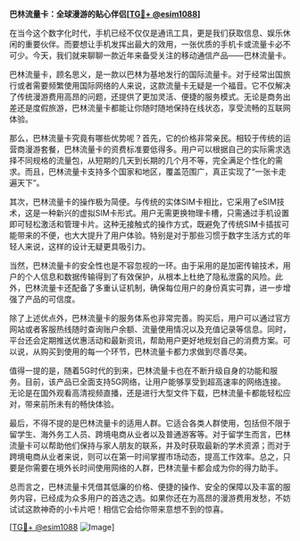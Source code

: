 **巴林流量卡：全球漫游的贴心伴侣[[TG💪+ @esim1088](https://t.me/s/esim1088)]**

在当今这个数字化时代，手机已经不仅仅是通讯工具，更是我们获取信息、娱乐休闲的重要伙伴。而要想让手机发挥出最大的效用，一张优质的手机卡或流量卡必不可少。今天，我们就来聊聊一款近年来备受关注的移动通信产品——巴林流量卡。

巴林流量卡，顾名思义，是一款以巴林为基地发行的国际流量卡。对于经常出国旅行或者需要频繁使用国际网络的人来说，这款流量卡无疑是一个福音。它不仅解决了传统漫游费用高昂的问题，还提供了更加灵活、便捷的服务模式。无论是商务出差还是度假旅游，巴林流量卡都能让你随时随地保持在线状态，享受流畅的互联网体验。

那么，巴林流量卡究竟有哪些优势呢？首先，它的价格非常亲民。相较于传统的运营商漫游套餐，巴林流量卡的资费标准要低得多。用户可以根据自己的实际需求选择不同规格的流量包，从短期的几天到长期的几个月不等，完全满足个性化的需求。而且，巴林流量卡支持多个国家和地区，覆盖范围广，真正实现了“一张卡走遍天下”。

其次，巴林流量卡的操作极为简便。与传统的实体SIM卡相比，它采用了eSIM技术，这是一种新兴的虚拟SIM卡形式。用户无需更换物理卡槽，只需通过手机设置即可轻松激活和管理卡片。这种无接触式的操作方式，既避免了传统SIM卡插拔可能带来的不便，也大大提升了用户体验。特别是对于那些习惯于数字生活方式的年轻人来说，这样的设计无疑更具吸引力。

当然，巴林流量卡的安全性也是不容忽视的一环。由于采用的是加密传输技术，用户的个人信息和数据传输得到了有效保护，从根本上杜绝了隐私泄露的风险。此外，巴林流量卡还配备了多重认证机制，确保每位用户的身份真实可靠，进一步增强了产品的可信度。

除了上述优点外，巴林流量卡的服务体系也非常完善。购买后，用户可以通过官方网站或者客服热线随时查询账户余额、流量使用情况以及充值记录等信息。同时，平台还会定期推送优惠活动和最新资讯，帮助用户更好地规划自己的消费方案。可以说，从购买到使用的每一个环节，巴林流量卡都力求做到尽善尽美。

值得一提的是，随着5G时代的到来，巴林流量卡也在不断升级自身的功能和服务。目前，该产品已全面支持5G网络，让用户能够享受到超高速率的网络连接。无论是在国外观看高清视频直播，还是进行大型文件下载，巴林流量卡都能轻松应对，带来前所未有的畅快体验。

最后，不得不提的是巴林流量卡的适用人群。它适合各类人群使用，包括但不限于留学生、海外务工人员、跨境电商从业者以及普通游客等。对于留学生而言，巴林流量卡可以帮助他们保持与家人朋友的联系，并及时获取最新的学术资源；而对于跨境电商从业者来说，则可以在第一时间掌握市场动态，提高工作效率。总之，只要是你需要在境外长时间使用网络的人群，巴林流量卡都会成为你的得力助手。

总而言之，巴林流量卡凭借其低廉的价格、便捷的操作、安全的保障以及丰富的服务内容，已经成为众多用户的首选之选。如果你还在为高昂的漫游费用发愁，不妨试试这款神奇的小卡片吧！相信它会给你带来意想不到的惊喜。

[[TG💪+ @esim1088](https://t.me/s/esim1088) ![Image](https://i.postimg.cc/4NQfJmqS/Snipaste-2025-05-13-00-14-12.png)]